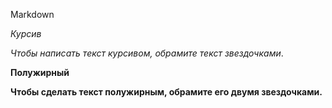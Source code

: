 Markdown

*Курсив*

*Чтобы написать текст курсивом, обрамите текст звездочками*.

**Полужирный**

**Чтобы сделать текст полужирным, обрамите его двумя звездочками.**

